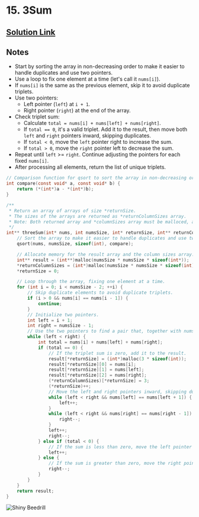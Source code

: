 # 15. 3Sum

## [Solution Link](https://leetcode.com/submissions/detail/1468762011/)

## Notes

- Start by sorting the array in non-decreasing order to make it easier to handle duplicates and use two pointers.
- Use a loop to fix one element at a time (let's call it `nums[i]`).
- If `nums[i]` is the same as the previous element, skip it to avoid duplicate triplets.
- Use two pointers:
  - Left pointer (`left`) at `i + 1`.
  - Right pointer (`right`) at the end of the array.
- Check triplet sum:
  - Calculate `total = nums[i] + nums[left] + nums[right]`.
  - If `total == 0`, it's a valid triplet. Add it to the result, then move both `left` and `right` pointers inward, skipping duplicates.
  - If `total < 0`, move the `left` pointer right to increase the sum.
  - If `total > 0`, move the `right` pointer left to decrease the sum.
- Repeat until `left` >= `right`. Continue adjusting the pointers for each fixed `nums[i]`.
- After processing all elements, return the list of unique triplets.

```c
// Comparison function for qsort to sort the array in non-decreasing order.
int compare(const void* a, const void* b) {
    return (*(int*)a - *(int*)b);
}

/**
 * Return an array of arrays of size *returnSize.
 * The sizes of the arrays are returned as *returnColumnSizes array.
 * Note: Both returned array and *columnSizes array must be malloced, assume caller calls free().
 */
int** threeSum(int* nums, int numsSize, int* returnSize, int** returnColumnSizes) {
    // Sort the array to make it easier to handle duplicates and use two pointers.
    qsort(nums, numsSize, sizeof(int), compare);

    // Allocate memory for the result array and the column sizes array.
    int** result = (int**)malloc(numsSize * numsSize * sizeof(int*));
    *returnColumnSizes = (int*)malloc(numsSize * numsSize * sizeof(int));
    *returnSize = 0;

    // Loop through the array, fixing one element at a time.
    for (int i = 0; i < numsSize - 2; ++i) {
        // Skip duplicate elements to avoid duplicate triplets.
        if (i > 0 && nums[i] == nums[i - 1]) {
            continue;
        }
        // Initialize two pointers.
        int left = i + 1;
        int right = numsSize - 1;
        // Use the two pointers to find a pair that, together with nums[i], sums to zero.
        while (left < right) {
            int total = nums[i] + nums[left] + nums[right];
            if (total == 0) {
                // If the triplet sum is zero, add it to the result.
                result[*returnSize] = (int*)malloc(3 * sizeof(int));
                result[*returnSize][0] = nums[i];
                result[*returnSize][1] = nums[left];
                result[*returnSize][2] = nums[right];
                (*returnColumnSizes)[*returnSize] = 3;
                (*returnSize)++;
                // Move the left and right pointers inward, skipping duplicates.
                while (left < right && nums[left] == nums[left + 1]) {
                    left++;
                }
                while (left < right && nums[right] == nums[right - 1]) {
                    right--;
                }
                left++;
                right--;
            } else if (total < 0) {
                // If the sum is less than zero, move the left pointer right to increase the sum.
                left++;
            } else {
                // If the sum is greater than zero, move the right pointer left to decrease the sum.
                right--;
            }
        }
    }
    return result;
}
```

![Shiny Beedrill](https://projectpokemon.org/images/shiny-sprite/beedrill.gif)
